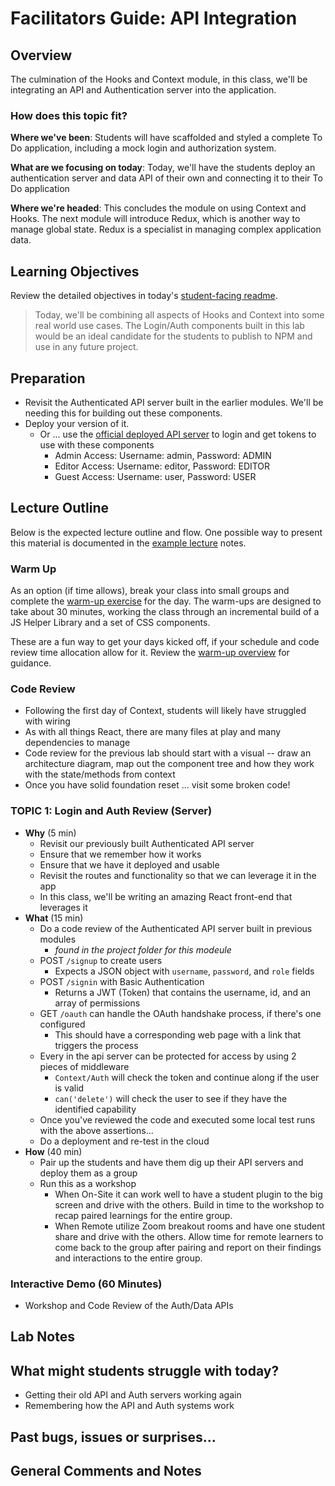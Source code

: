 # Facilitators Guide: API Integration

## Overview

The culmination of the Hooks and Context module, in this class, we'll be integrating an API and Authentication server into the application.

### How does this topic fit?

**Where we've been**:
Students will have scaffolded and styled a complete To Do application, including a mock login and authorization system.

**What are we focusing on today**:
Today, we'll have the students deploy an authentication server and data API of their own and connecting it to their To Do application

**Where we're headed**:
This concludes the module on using Context and Hooks. The next module will introduce Redux, which is another way to manage global state. Redux is a specialist in managing complex application data.

## Learning Objectives

Review the detailed objectives in today's [student-facing readme](../README.md).

> Today, we'll be combining all aspects of Hooks and Context into some real world use cases. The Login/Auth components built in this lab would be an ideal candidate for the students to publish to NPM and use in any future project.

## Preparation

- Revisit the Authenticated API server built in the earlier modules. We'll be needing this for building out these components.
- Deploy your version of it.
  - Or ... use the [official deployed API server](https://api-js401.herokuapp.com) to login and get tokens to use with these components
    - Admin Access: Username: admin, Password: ADMIN
    - Editor Access: Username: editor, Password: EDITOR
    - Guest Access: Username: user, Password: USER

## Lecture Outline

Below is the expected lecture outline and flow. One possible way to present this material is documented in the [example lecture](./LECTURE-EXAMPLE.md) notes.

### Warm Up

As an option (if time allows), break your class into small groups and complete the [warm-up exercise](../warm-up/README.md) for the day. The warm-ups are designed to take about 30 minutes, working the class through an incremental build of a JS Helper Library and a set of CSS components.

These are a fun way to get your days kicked off, if your schedule and code review time allocation allow for it. Review the [warm-up overview](../../warm-ups/README.md) for guidance.

### Code Review

- Following the first day of Context, students will likely have struggled with wiring
- As with all things React, there are many files at play and many dependencies to manage
- Code review for the previous lab should start with a visual -- draw an architecture diagram, map out the component tree and how they work with the state/methods from context
- Once you have solid foundation reset ... visit some broken code!

### TOPIC 1: Login and Auth Review (Server)

- **Why** (5 min)
  - Revisit our previously built Authenticated API server
  - Ensure that we remember how it works
  - Ensure that we have it deployed and usable
  - Revisit the routes and functionality so that we can leverage it in the app
  - In this class, we'll be writing an amazing React front-end that leverages it
- **What** (15 min)
  - Do a code review of the Authenticated API server built in previous modules
    - *found in the project folder for this modeule*
  - POST `/signup` to create users
    - Expects a JSON object with `username`, `password`, and `role` fields
  - POST `/signin` with Basic Authentication
    - Returns a JWT (Token) that contains the username, id, and an array of permissions
  - GET `/oauth` can handle the OAuth handshake process, if there's one configured
    - This should have a corresponding web page with a link that triggers the process
  - Every in the api server can be protected for access by using 2 pieces of middleware
    - `Context/Auth` will check the token and continue along if the user is valid
    - `can('delete')` will check the user to see if they have the identified capability
  - Once you've reviewed the code and executed some local test runs with the above assertions...
  - Do a deployment and re-test in the cloud
- **How** (40 min)
  - Pair up the students and have them dig up their API servers and deploy them as a group
  - Run this as a workshop
    - When On-Site it can work well to have a student plugin to the big screen and drive with the others. Build in time to the workshop to recap paired learnings for the entire group.
    - When Remote utilize Zoom breakout rooms and have one student share and drive with the others.  Allow time for remote learners to come back to the group after pairing and report on their findings and interactions to the entire group.

### Interactive Demo (60 Minutes)

- Workshop and Code Review of the Auth/Data APIs

## Lab Notes

## What might students struggle with today?

- Getting their old API and Auth servers working again
- Remembering how the API and Auth systems work

## Past bugs, issues or surprises...

## General Comments and Notes
